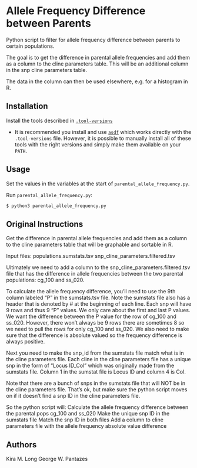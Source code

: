 # Allele Frequency Difference between Parents

Python script to filter for allele frequency difference between parents to certain populations.

The goal is to get the difference in parental allele frequencies and add them as a column to the cline parameters table. This will be an additional column in the snp cline parameters table.

The data in the column can then be used elsewhere, e.g. for a histogram in R.

## Installation

Install the tools described in [`.tool-versions`](./.tool-versions)

- It is recommended you install and use [`asdf`](https://asdf-vm.com/) which works directly with the `.tool-versions` file. However, it is possible to manually install all of these tools with the right versions and simply make them available on your `PATH`.

## Usage

Set the values in the variables at the start of `parental_allele_frequency.py`.

Run `parental_allele_frequency.py`:

```sh
$ python3 parental_allele_frequency.py
```

## Original Instructions

Get the difference in parental allele frequencies and add them as a column to the cline parameters table that will be graphable and sortable in R.
>
Input files:
populations.sumstats.tsv
snp_cline_parameters.filtered.tsv

Ultimately we need to add a column to the snp_cline_parameters.filtered.tsv file that has the difference in allele frequencies between the two parental populations: cg_100 and ss_020.

To calculate the allele frequency difference, you’ll need to use the 9th column labeled “P” in the sumstats.tsv file. Note the sumstats file also has a header that is denoted by # at the beginning of each line. Each snp will have 9 rows and thus 9 “P” values. We only care about the first and last P values. We want the difference between the P value for the row of cg_100 and ss_020. However, there won’t always be 9 rows there are sometimes 8 so we need to pull the rows for only cg_100 and ss_020. We also need to make sure that the difference is absolute valued so the frequency difference is always positive.

Next you need to make the snp_id from the sumstats file match what is in the cline parameters file. Each cline in the cline parameters file has a unique snp in the form of “Locus ID_Col” which was originally made from the sumstats file. Column 1 in the sumstat file is Locus ID and column 4 is Col.

Note that there are a bunch of snps in the sumstats file that will NOT be in the cline parameters file. That’s ok, but make sure the python script moves on if it doesn’t find a snp ID in the cline parameters file.

So the python script will:
Calculate the allele frequency difference between the parental pops cg_100 and ss_020
Make the unique snp ID in the sumstats file
Match the snp ID in both files
Add a column to cline parameters file with the allele frequency absolute value difference

## Authors
Kira M. Long
George W. Pantazes
